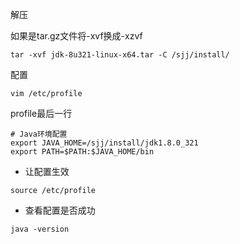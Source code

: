 解压

如果是tar.gz文件将-xvf换成-xzvf

```shell
tar -xvf jdk-8u321-linux-x64.tar -C /sjj/install/
```

配置

```shell
vim /etc/profile
```

profile最后一行

```shell
# Java环境配置
export JAVA_HOME=/sjj/install/jdk1.8.0_321
export PATH=$PATH:$JAVA_HOME/bin
```

- 让配置生效

```shell
source /etc/profile
```

- 查看配置是否成功

```shell
java -version
```